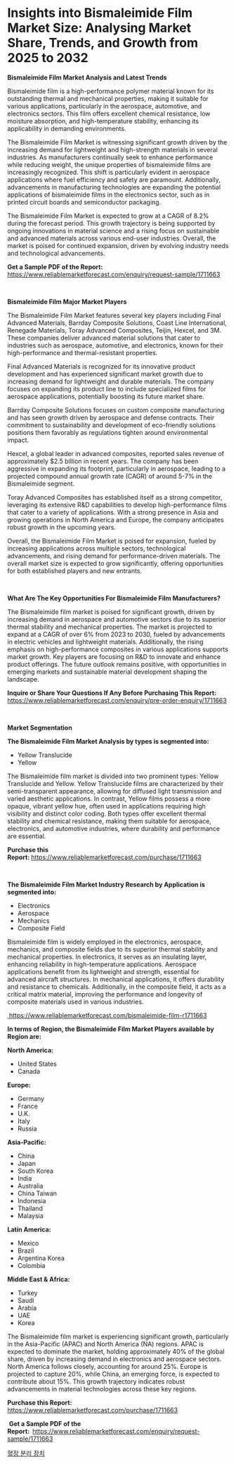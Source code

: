 <p><h1>Insights into Bismaleimide Film Market Size: Analysing Market Share, Trends, and Growth from 2025 to 2032</h1></p><p><strong>Bismaleimide Film Market Analysis and Latest Trends</strong></p>
<p><p>Bismaleimide film is a high-performance polymer material known for its outstanding thermal and mechanical properties, making it suitable for various applications, particularly in the aerospace, automotive, and electronics sectors. This film offers excellent chemical resistance, low moisture absorption, and high-temperature stability, enhancing its applicability in demanding environments. </p><p>The Bismaleimide Film Market is witnessing significant growth driven by the increasing demand for lightweight and high-strength materials in several industries. As manufacturers continually seek to enhance performance while reducing weight, the unique properties of bismaleimide films are increasingly recognized. This shift is particularly evident in aerospace applications where fuel efficiency and safety are paramount. Additionally, advancements in manufacturing technologies are expanding the potential applications of bismaleimide films in the electronics sector, such as in printed circuit boards and semiconductor packaging. </p><p>The Bismaleimide Film Market is expected to grow at a CAGR of 8.2% during the forecast period. This growth trajectory is being supported by ongoing innovations in material science and a rising focus on sustainable and advanced materials across various end-user industries. Overall, the market is poised for continued expansion, driven by evolving industry needs and technological advancements.</p></p>
<p><strong>Get a Sample PDF of the Report:&nbsp;</strong> <a href="https://www.reliablemarketforecast.com/enquiry/request-sample/1711663?utm_campaign=1080&utm_medium=2&utm_source=Github&utm_content=ia&utm_term=11012025&utm_id=bismaleimide-film">https://www.reliablemarketforecast.com/enquiry/request-sample/1711663</a></p>
<p>&nbsp;</p>
<p><strong>Bismaleimide Film Major Market Players</strong></p>
<p><p>The Bismaleimide Film Market features several key players including Final Advanced Materials, Barrday Composite Solutions, Coast Line International, Renegade Materials, Toray Advanced Composites, Teijin, Hexcel, and 3M. These companies deliver advanced material solutions that cater to industries such as aerospace, automotive, and electronics, known for their high-performance and thermal-resistant properties.</p><p>Final Advanced Materials is recognized for its innovative product development and has experienced significant market growth due to increasing demand for lightweight and durable materials. The company focuses on expanding its product line to include specialized films for aerospace applications, potentially boosting its future market share.</p><p>Barrday Composite Solutions focuses on custom composite manufacturing and has seen growth driven by aerospace and defense contracts. Their commitment to sustainability and development of eco-friendly solutions positions them favorably as regulations tighten around environmental impact.</p><p>Hexcel, a global leader in advanced composites, reported sales revenue of approximately $2.5 billion in recent years. The company has been aggressive in expanding its footprint, particularly in aerospace, leading to a projected compound annual growth rate (CAGR) of around 5-7% in the Bismaleimide segment.</p><p>Toray Advanced Composites has established itself as a strong competitor, leveraging its extensive R&D capabilities to develop high-performance films that cater to a variety of applications. With a strong presence in Asia and growing operations in North America and Europe, the company anticipates robust growth in the upcoming years.</p><p>Overall, the Bismaleimide Film Market is poised for expansion, fueled by increasing applications across multiple sectors, technological advancements, and rising demand for performance-driven materials. The overall market size is expected to grow significantly, offering opportunities for both established players and new entrants.</p></p>
<p>&nbsp;</p>
<p><strong>What Are The Key Opportunities For Bismaleimide Film Manufacturers?</strong></p>
<p><p>The Bismaleimide film market is poised for significant growth, driven by increasing demand in aerospace and automotive sectors due to its superior thermal stability and mechanical properties. The market is projected to expand at a CAGR of over 6% from 2023 to 2030, fueled by advancements in electric vehicles and lightweight materials. Additionally, the rising emphasis on high-performance composites in various applications supports market growth. Key players are focusing on R&D to innovate and enhance product offerings. The future outlook remains positive, with opportunities in emerging markets and sustainable material development shaping the landscape.</p></p>
<p><strong>Inquire or Share Your Questions If Any Before Purchasing This Report:</strong> <a href="https://www.reliablemarketforecast.com/enquiry/pre-order-enquiry/1711663?utm_campaign=1080&utm_medium=2&utm_source=Github&utm_content=ia&utm_term=11012025&utm_id=bismaleimide-film">https://www.reliablemarketforecast.com/enquiry/pre-order-enquiry/1711663</a></p>
<p>&nbsp;</p>
<p><strong>Market Segmentation</strong></p>
<p><strong>The Bismaleimide Film Market Analysis by types is segmented into:</strong></p>
<p><ul><li>Yellow Translucide</li><li>Yellow</li></ul></p>
<p><p>The Bismaleimide film market is divided into two prominent types: Yellow Translucide and Yellow. Yellow Translucide films are characterized by their semi-transparent appearance, allowing for diffused light transmission and varied aesthetic applications. In contrast, Yellow films possess a more opaque, vibrant yellow hue, often used in applications requiring high visibility and distinct color coding. Both types offer excellent thermal stability and chemical resistance, making them suitable for aerospace, electronics, and automotive industries, where durability and performance are essential.</p></p>
<p><strong>Purchase this Report:&nbsp;</strong><a href="https://www.reliablemarketforecast.com/purchase/1711663?utm_campaign=1080&utm_medium=2&utm_source=Github&utm_content=ia&utm_term=11012025&utm_id=bismaleimide-film">https://www.reliablemarketforecast.com/purchase/1711663</a></p>
<p>&nbsp;</p>
<p><strong>The Bismaleimide Film Market Industry Research by Application is segmented into:</strong></p>
<p><ul><li>Electronics</li><li>Aerospace</li><li>Mechanics</li><li>Composite Field</li></ul></p>
<p><p>Bismaleimide film is widely employed in the electronics, aerospace, mechanics, and composite fields due to its superior thermal stability and mechanical properties. In electronics, it serves as an insulating layer, enhancing reliability in high-temperature applications. Aerospace applications benefit from its lightweight and strength, essential for advanced aircraft structures. In mechanical applications, it offers durability and resistance to chemicals. Additionally, in the composite field, it acts as a critical matrix material, improving the performance and longevity of composite materials used in various industries.</p></p>
<p><a href="https://www.reliablemarketforecast.com/bismaleimide-film-r1711663?utm_campaign=1080&utm_medium=2&utm_source=Github&utm_content=ia&utm_term=11012025&utm_id=bismaleimide-film">&nbsp;https://www.reliablemarketforecast.com/bismaleimide-film-r1711663</a></p>
<p><strong>In terms of Region, the Bismaleimide Film Market Players available by Region are:</strong></p>
<p>
    <p> <strong> North America: </strong>
        <ul>
            <li>United States</li>
            <li>Canada</li>
        </ul>
        </p> 
    <p> <strong> Europe: </strong>
        <ul>
            <li>Germany</li>
            <li>France</li>
            <li>U.K.</li>
            <li>Italy</li>
            <li>Russia</li>
        </ul>
        </p> 
    <p> <strong> Asia-Pacific: </strong>
        <ul>
            <li>China</li>
            <li>Japan</li>
            <li>South Korea</li>
            <li>India</li>
            <li>Australia</li>
            <li>China Taiwan</li>
            <li>Indonesia</li>
            <li>Thailand</li>
            <li>Malaysia</li>
        </ul>
        </p> 
    <p> <strong> Latin America: </strong>
        <ul>
            <li>Mexico</li>
            <li>Brazil</li>
            <li>Argentina Korea</li>
            <li>Colombia</li>
        </ul>
        </p> 
    <p> <strong> Middle East & Africa: </strong>
        <ul>
            <li>Turkey</li>
            <li>Saudi</li>
            <li>Arabia</li>
            <li>UAE</li>
            <li>Korea</li>
        </ul>
    </p>
    </p>
<p><p>The Bismaleimide film market is experiencing significant growth, particularly in the Asia-Pacific (APAC) and North America (NA) regions. APAC is expected to dominate the market, holding approximately 40% of the global share, driven by increasing demand in electronics and aerospace sectors. North America follows closely, accounting for around 25%. Europe is projected to capture 20%, while China, an emerging force, is expected to contribute about 15%. This growth trajectory indicates robust advancements in material technologies across these key regions.</p></p>
<p><strong>Purchase this Report: </strong><a href="https://www.reliablemarketforecast.com/purchase/1711663?utm_campaign=1080&utm_medium=2&utm_source=Github&utm_content=ia&utm_term=11012025&utm_id=bismaleimide-film">https://www.reliablemarketforecast.com/purchase/1711663</a></p>
<p>&nbsp;<strong>Get a Sample PDF of the Report:&nbsp;&nbsp;</strong><a href="https://www.reliablemarketforecast.com/enquiry/request-sample/1711663?utm_campaign=1080&utm_medium=2&utm_source=Github&utm_content=ia&utm_term=11012025&utm_id=bismaleimide-film">https://www.reliablemarketforecast.com/enquiry/request-sample/1711663</a></p>
<p><strong></strong></p>
<p><p><a href="https://github.com/sougarounis/Market-Research-Report-List-6/blob/main/455477829997.md?utm_campaign=1080&utm_medium=2&utm_source=Github&utm_content=ia&utm_term=11012025&utm_id=bismaleimide-film">혈장 분리 장치</a></p></p>